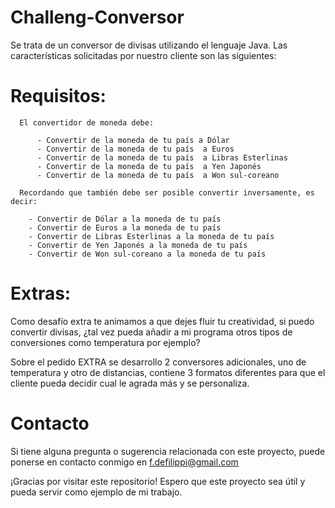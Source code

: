 # Challeng-Conversor
Se trata de un conversor de divisas utilizando el lenguaje Java. Las características solicitadas 
por nuestro cliente son las siguientes:

# Requisitos:

      El convertidor de moneda debe:

          - Convertir de la moneda de tu país a Dólar
          - Convertir de la moneda de tu país  a Euros
          - Convertir de la moneda de tu país  a Libras Esterlinas
          - Convertir de la moneda de tu país  a Yen Japonés
          - Convertir de la moneda de tu país  a Won sul-coreano

      Recordando que también debe ser posible convertir inversamente, es decir:

        - Convertir de Dólar a la moneda de tu país
        - Convertir de Euros a la moneda de tu país
        - Convertir de Libras Esterlinas a la moneda de tu país
        - Convertir de Yen Japonés a la moneda de tu país
        - Convertir de Won sul-coreano a la moneda de tu país

# Extras:
Como desafío extra te animamos a que dejes fluir tu creatividad, si puedo convertir divisas,
¿tal vez pueda añadir a mi programa otros tipos de conversiones como temperatura por ejemplo?

Sobre el pedido EXTRA se desarrollo 2 conversores adicionales, uno de temperatura y otro de distancias,
contiene 3 formatos diferentes para que el cliente pueda decidir cual le agrada más y se personaliza.

# Contacto

Si tiene alguna pregunta o sugerencia relacionada con este proyecto, puede ponerse en contacto conmigo en f.defilippi@gmail.com

¡Gracias por visitar este repositorio! Espero que este proyecto sea útil y pueda servir como ejemplo de mi trabajo.

